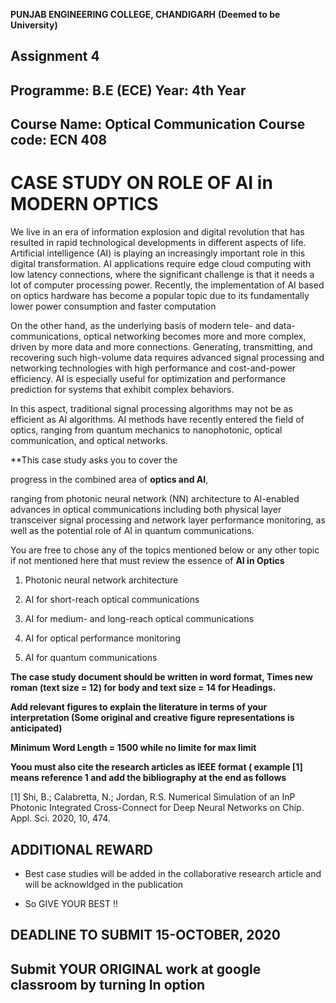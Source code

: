 

**PUNJAB ENGINEERING COLLEGE, CHANDIGARH**
       **(Deemed to be University)**

## Assignment 4
 
## Programme: B.E (ECE)                                                                  Year: 4th Year
## Course Name: Optical Communication                                                  Course code: ECN 408

# CASE STUDY ON ROLE OF AI in MODERN OPTICS

We live in an era of information explosion and digital revolution that has resulted in rapid
technological developments in different aspects of life. Artificial intelligence (AI) is playing an
increasingly important role in this digital transformation. AI applications require edge cloud computing
with low latency connections, where the significant challenge is that it needs a lot of computer processing
power. Recently, the implementation of AI based on optics hardware has become a popular topic
due to its fundamentally lower power consumption and faster computation

On the other hand, as the underlying basis of modern tele- and data-communications,
optical networking becomes more and more complex, driven by more data and more connections.
Generating, transmitting, and recovering such high-volume data requires advanced signal processing
and networking technologies with high performance and cost-and-power efficiency. AI is especially
useful for optimization and performance prediction for systems that exhibit complex behaviors.

In this aspect, traditional signal processing algorithms may not be as efficient as AI algorithms.
AI methods have recently entered the field of optics, ranging from quantum mechanics to nanophotonic,
optical communication, and optical networks.

**This case study asks you to cover the 

progress in the combined area of **optics and AI**, 

ranging from photonic neural network (NN) architecture to AI-enabled advances in optical communications including both physical layer transceiver signal processing and network layer performance monitoring,
as well as the potential role of AI in quantum communications.

You are free to chose any of the topics mentioned below or any other topic if not mentioned here that must review the essence of **AI in Optics**

1. Photonic neural network architecture

2. AI for short-reach optical communications

3. AI for medium- and long-reach optical communications

4. AI for optical performance monitoring

5. AI for quantum communications
     
**The case study document should be written in word format, Times new roman (text size = 12) for body and 
text size = 14 for Headings.**

**Add relevant figures to explain the literature in terms of your interpretation
(Some original and creative figure representations is anticipated)**

**Minimum Word Length = 1500 while no limite for max limit**

**Yoou must also cite the research articles as IEEE format ( example [1] means reference 1 
and add the bibliography at the end as follows**

[1] Shi, B.; Calabretta, N.; Jordan, R.S. Numerical Simulation of an InP Photonic Integrated Cross-Connect for Deep Neural Networks on Chip. Appl. Sci. 2020, 10, 474.

## ADDITIONAL REWARD

- Best case studies will be added in the collaborative research article 
  and will be acknowldged in the publication

- So GIVE YOUR BEST !!



     
## DEADLINE TO SUBMIT 15-OCTOBER, 2020
## Submit YOUR ORIGINAL work at google classroom by turning In option
